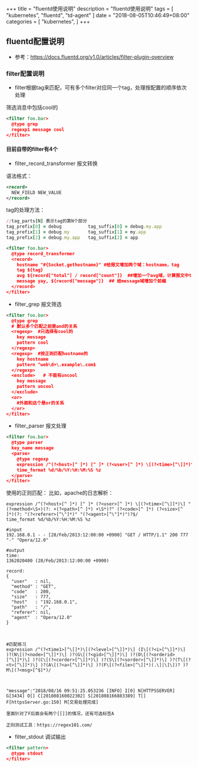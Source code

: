 
+++
title = "fluentd使用说明"
description = "fluentd使用说明"
tags = [
    "kubernetes",
    "fluentd",
    "td-agent"
]
date = "2018-08-05T10:46:49+08:00"
categories = [
    "kubernetes",
]
+++


## fluentd配置说明
* 参考：https://docs.fluentd.org/v1.0/articles/filter-plugin-overview

### filter配置说明
* filter根据tag来匹配，可有多个filter对应同一个tag，处理按配置的顺序依次处理

筛选消息中包括cool的

```xml
<filter foo.bar>
  @type grep
  regexp1 message cool
</filter>
```

#### 目前自带的filter有4个

* filter_record_transformer  报文转换

语法格式：

```xml
<record>
  NEW_FIELD NEW_VALUE
</record>
```

tag的处理方法：

```ruby
//tag_parts[N] 表示tag的第N个部分
tag_prefix[0] = debug          tag_suffix[0] = debug.my.app
tag_prefix[1] = debug.my       tag_suffix[1] = my.app
tag_prefix[2] = debug.my.app   tag_suffix[2] = app
```


```xml
<filter foo.bar>
  @type record_transformer
  <record>
    hostname "#{Socket.gethostname}" #给报文增加两个域：hostname，tag
    tag ${tag}
    avg ${record["total"] / record["count"]}  ##增加一个avg域，计算报文中total和count的除数
    message yay, ${record["message"]}  ## 给message域增加个前缀
  </record>
</filter>
```

* filter_grep 报文筛选

```xml
<filter foo.bar>
  @type grep
  # 默认多个匹配之前是and的关系
  <regexp>  #只选择有cool的
    key message
    pattern cool
  </regexp>
  <regexp>  #按正则匹配hostname的
    key hostname
    pattern ^web\d+\.example\.com$
  </regexp>
  <exclude>   # 不能有uncool
    key message
    pattern uncool
  </exclude>
  <or>
  	#外面和这个是or的关系
  </or>
</filter>
```

* filter_parser 报文处理

```xml
<filter foo.bar>
  @type parser
  key_name message
  <parse>
    @type regexp
    expression /^(?<host>[^ ]*) [^ ]* (?<user>[^ ]*) \[(?<time>[^\]]*)\] "(?<method>\S+)(?: +(?<path>[^ ]*) +\S*)?" (?<code>[^ ]*) (?<size>[^ ]*)$/
    time_format %d/%b/%Y:%H:%M:%S %z
  </parse>
</filter>
```

使用的正则匹配：
比如，apache的日志解析：

```
expression /^(?<host>[^ ]*) [^ ]* (?<user>[^ ]*) \[(?<time>[^\]]*)\] "(?<method>\S+)(?: +(?<path>[^ ]*) +\S*)?" (?<code>[^ ]*) (?<size>[^ ]*)(?: "(?<referer>[^\"]*)" "(?<agent>[^\"]*)")?$/
time_format %d/%b/%Y:%H:%M:%S %z

#input
192.168.0.1 - - [28/Feb/2013:12:00:00 +0900] "GET / HTTP/1.1" 200 777 "-" "Opera/12.0"

#output
time:
1362020400 (28/Feb/2013:12:00:00 +0900)

record:
{
  "user"   : nil,
  "method" : "GET",
  "code"   : 200,
  "size"   : 777,
  "host"   : "192.168.0.1",
  "path"   : "/",
  "referer": nil,
  "agent"  : "Opera/12.0"
}



#匹配练习
expression /^(?<time1>[^\[]*)\[(?<level>[^\]]*)\] (I\[(?<i>[^\]]*)\] )?(N\[(?<node>[^\]]*)\] )?(G\[(?<gid>[^\]]*)\] )?(O\[(?<orderid>[^\]]*)\] )?(C\[(?<corder>[^\]]*)\] )?(S\[(?<sorder>[^\]]*)\] )?(T\[(?<t>[^\]]*)\] )?(A\[(?<a>[^\]]*)\] )?(F\[(?<file>[^\]]*)(.\]|\]\])? )?M\[(?<msg>[^$]*)/



"message":"2018/08/16 09:51:25.053236 [INFO] I[0] N[HTTPSSERVER] G[3434] O[] C[201808160022302] S[201808166883389] T[] F[httpsServer.go:150] M[交易处理完成]

里面针对了F后面会有两个[[]]的情况，还有可选标签A

正则测试工具：https://regex101.com/

```

* filter_stdout 调试输出

```xml
<filter pattern>
  @type stdout
</filter>
```






